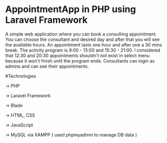 # AppointmentApp in PHP using Laravel Framework
A simple web application where you can book a consulting appointment. You can choose the consultant and desired day and after that you will see the available hours. An appointment lasts one hour and after one a 30 mins break. The activity program is 9:00 - 13:00 and 15:30 - 21:00. I considered that 12:30 and 20:30 appointments shouldn't not exist in select menu because it won't finish until the program ends.
Consultants can login as admins and can see their appointments.

#Technologies

-> PHP

-> Laravel Framework

-> Blade

-> HTML, CSS

-> JavaScript

-> MySQL via XAMPP ( used phpmyadmin to manage DB data )
